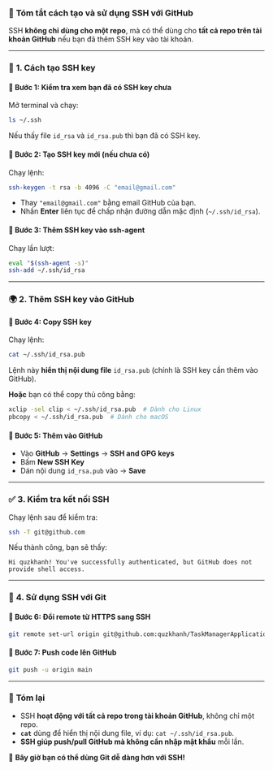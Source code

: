 ### 🔐 **Tóm tắt cách tạo và sử dụng SSH với GitHub**  
SSH **không chỉ dùng cho một repo**, mà có thể dùng cho **tất cả repo trên tài khoản GitHub** nếu bạn đã thêm SSH key vào tài khoản.

---

### 🚀 **1. Cách tạo SSH key**  
#### 📌 **Bước 1: Kiểm tra xem bạn đã có SSH key chưa**  
Mở terminal và chạy:
```bash
ls ~/.ssh
```
Nếu thấy file `id_rsa` và `id_rsa.pub` thì bạn đã có SSH key.

#### 📌 **Bước 2: Tạo SSH key mới (nếu chưa có)**  
Chạy lệnh:
```bash
ssh-keygen -t rsa -b 4096 -C "email@gmail.com"
```
- Thay `"email@gmail.com"` bằng email GitHub của bạn.  
- Nhấn **Enter** liên tục để chấp nhận đường dẫn mặc định (`~/.ssh/id_rsa`).

#### 📌 **Bước 3: Thêm SSH key vào ssh-agent**  
Chạy lần lượt:
```bash
eval "$(ssh-agent -s)"
ssh-add ~/.ssh/id_rsa
```

---

### 🌍 **2. Thêm SSH key vào GitHub**  
#### 📌 **Bước 4: Copy SSH key**
Chạy lệnh:
```bash
cat ~/.ssh/id_rsa.pub
```
Lệnh này **hiển thị nội dung file** `id_rsa.pub` (chính là SSH key cần thêm vào GitHub).

**Hoặc** bạn có thể copy thủ công bằng:
```bash
xclip -sel clip < ~/.ssh/id_rsa.pub  # Dành cho Linux
pbcopy < ~/.ssh/id_rsa.pub  # Dành cho macOS
```

#### 📌 **Bước 5: Thêm vào GitHub**
- Vào **GitHub** → **Settings** → **SSH and GPG keys**  
- Bấm **New SSH Key**  
- Dán nội dung `id_rsa.pub` vào → **Save**

---

### ✅ **3. Kiểm tra kết nối SSH**  
Chạy lệnh sau để kiểm tra:
```bash
ssh -T git@github.com
```
Nếu thành công, bạn sẽ thấy:
```
Hi quzkhanh! You've successfully authenticated, but GitHub does not provide shell access.
```

---

### 🔄 **4. Sử dụng SSH với Git**  
#### 📌 **Bước 6: Đổi remote từ HTTPS sang SSH**  
```bash
git remote set-url origin git@github.com:quzkhanh/TaskManagerApplication.git
```
#### 📌 **Bước 7: Push code lên GitHub**
```bash
git push -u origin main
```

---

### 📌 **Tóm lại**
- SSH **hoạt động với tất cả repo trong tài khoản GitHub**, không chỉ một repo.
- **`cat`** dùng để hiển thị nội dung file, ví dụ: `cat ~/.ssh/id_rsa.pub`.
- **SSH giúp push/pull GitHub mà không cần nhập mật khẩu** mỗi lần.

🚀 **Bây giờ bạn có thể dùng Git dễ dàng hơn với SSH!**
